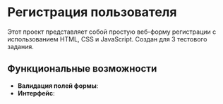 # Регистрация пользователя

Этот проект представляет собой простую веб-форму регистрации с использованием HTML, CSS и JavaScript. 
Создан для 3 тестового задания.

## Функциональные возможности

- **Валидация полей формы**:
- **Интерфейс**:
